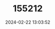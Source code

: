 ---
title: "155212"
category: "Cosmocampus elucens"
draft: false
date: 2024-02-22 13:03:52
languages:
  English: ["Poey's Pipefish", "Short-fin Pipefish"]
  Spanish; Castilian: ["Cornetica Amarilla", "Pez Pipa Aletilla", "Trompetero", "Trompetero Brillante"]
  Chinese: ["睡环宇海龙", "睡環宇海龍"]
---